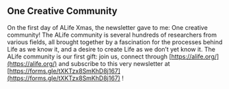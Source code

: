 ## One Creative Community

On the first day of ALife Xmas, the newsletter gave to me: One creative community! The ALife community is several hundreds of researchers from various fields, all brought together by a fascination for the processes behind Life as we know it, and a desire to create Life as we don’t yet know it. The ALife community is our first gift: join us, connect through [https://alife.org/](https://alife.org/) and subscribe to this very newsletter at [https://forms.gle/tXKTzx8SmKhD8j167](https://forms.gle/tXKTzx8SmKhD8j167) !
